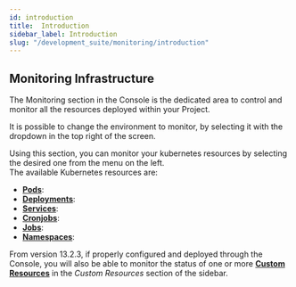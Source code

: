 ```yaml
---
id: introduction
title:  Introduction
sidebar_label: Introduction
slug: "/development_suite/monitoring/introduction"
---
```


## Monitoring Infrastructure

The Monitoring section in the Console is the dedicated area to control and monitor all the resources deployed within your Project.

It is possible to change the environment to monitor, by selecting it with the dropdown in the top right of the screen.

Using this section, you can monitor your kubernetes resources by selecting the desired one from the menu on the left.  
The available Kubernetes resources are:
- [**Pods**](/development_suite/monitoring/resources/pods.md):
- [**Deployments**](/development_suite/monitoring/resources/deployments.md):
- [**Services**](/development_suite/monitoring/resources/services.md):
- [**Cronjobs**](/development_suite/monitoring/resources/cronjobs.md):
- [**Jobs**](/development_suite/monitoring/resources/jobs.md):
- [**Namespaces**](/development_suite/monitoring/resources/namespace.md):

From version 13.2.3, if properly configured and deployed through the Console, you will also be able to monitor the status of one or more [**Custom Resources**](/console/design-your-projects/custom-resources/custom-resources.md) in the _Custom Resources_ section of the sidebar.
